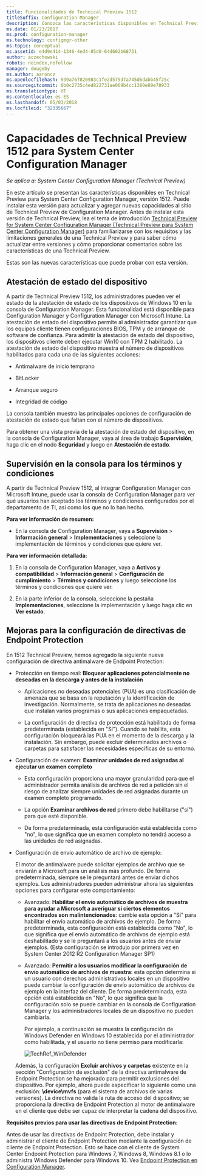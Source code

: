 ```yaml
---
title: Funcionalidades de Technical Preview 1512
titleSuffix: Configuration Manager
description: Conozca las características disponibles en Technical Preview para System Center Configuration Manager, versión 1512.
ms.date: 01/23/2017
ms.prod: configuration-manager
ms.technology: configmgr-other
ms.topic: conceptual
ms.assetid: e4d9e414-1346-4ed4-85d0-64d602b68731
author: aczechowski
robots: noindex,nofollow
manager: dougeby
ms.author: aaroncz
ms.openlocfilehash: 939a767820983c1fe2d575d7a745d6dabb45f25c
ms.sourcegitcommit: 0b0c2735c4ed822731ae069b4cc1380e89e78933
ms.translationtype: HT
ms.contentlocale: es-ES
ms.lasthandoff: 05/03/2018
ms.locfileid: "32335667"
---
```

# <a name="capabilities-in-technical-preview-1512-for-system-center-configuration-manager"></a>Capacidades de Technical Preview 1512 para System Center Configuration Manager

*Se aplica a: System Center Configuration Manager (Technical Preview)*

En este artículo se presentan las características disponibles en Technical Preview para System Center Configuration Manager, versión 1512. Puede instalar esta versión para actualizar y agregar nuevas capacidades al sitio de Technical Preview de Configuration Manager. Antes de instalar esta versión de Technical Preview, lea el tema de introducción [Technical Preview for System Center Configuration Manager (Technical Preview para System Center Configuration Manager)](technical-preview.md) para familiarizarse con los requisitos y las limitaciones generales de una Technical Preview y para saber cómo actualizar entre versiones y cómo proporcionar comentarios sobre las características de una Technical Preview.  

 Estas son las nuevas características que puede probar con esta versión.  

##  <a name="bkmk_devicehealth"></a> Atestación de estado del dispositivo  
 A partir de Technical Preview 1512, los administradores pueden ver el estado de la atestación de estado de los dispositivos de Windows 10 en la consola de Configuration Manager.  Esta funcionalidad está disponible para Configuration Manager y Configuration Manager con Microsoft Intune. La atestación de estado del dispositivo permite al administrador garantizar que los equipos cliente tienen configuraciones BIOS, TPM y de arranque de software de confianza. Para admitir la atestación de estado del dispositivo, los dispositivos cliente deben ejecutar Win10 con TPM 2 habilitado. La atestación de estado del dispositivo muestra el número de dispositivos habilitados para cada una de las siguientes acciones:  

-   Antimalware de inicio temprano  

-   BitLocker  

-   Arranque seguro  

-   Integridad de código  

La consola también muestra las principales opciones de configuración de atestación de estado que faltan con el número de dispositivos.  

Para obtener una vista previa de la atestación de estado del dispositivo, en la consola de Configuration Manager, vaya al área de trabajo **Supervisión**, haga clic en el nodo **Seguridad** y luego en **Atestación de estado**.  

##  <a name="bkmk_viewterms"></a> Supervisión en la consola para los términos y condiciones  
A partir de Technical Preview 1512, al integrar Configuration Manager con Microsoft Intune, puede usar la consola de Configuration Manager para ver qué usuarios han aceptado los términos y condiciones configurados por el departamento de TI, así como los que no lo han hecho.  

**Para ver información de resumen:**  

-   En la consola de Configuration Manager, vaya a **Supervisión** > **Información general** > **Implementaciones** y seleccione la implementación de términos y condiciones que quiere ver.  

**Para ver información detallada:**  

1.  En la consola de Configuration Manager, vaya a **Activos y compatibilidad** > **Información general** > **Configuración de cumplimiento** > **Términos y condiciones** y luego seleccione los términos y condiciones que quiere ver.  

2.  En la parte inferior de la consola, seleccione la pestaña **Implementaciones**, seleccione la implementación y luego haga clic en **Ver estado**.  

##  <a name="bkmk_EPpolicy"></a> Mejoras para la configuración de directivas de Endpoint Protection  
En 1512 Technical Preview, hemos agregado la siguiente nueva configuración de directiva antimalware de Endpoint Protection:  

-   Protección en tiempo real: **Bloquear aplicaciones potencialmente no deseadas en la descarga y antes de la instalación**  

    -   Aplicaciones no deseadas potenciales (PUA) es una clasificación de amenaza que se basa en la reputación y la identificación de investigación. Normalmente, se trata de aplicaciones no deseadas que instalan varios programas o sus aplicaciones empaquetadas.  

    -   La configuración de directiva de protección está habilitada de forma predeterminada (establecida en "Sí"). Cuando se habilita, esta configuración bloqueará las PUA en el momento de la descarga y la instalación. Sin embargo, puede excluir determinados archivos o carpetas para satisfacer las necesidades específicas de su entorno.  

-   Configuración de examen: **Examinar unidades de red asignadas al ejecutar un examen completo**  

    -   Esta configuración proporciona una mayor granularidad para que el administrador permita análisis de archivos de red a petición sin el riesgo de analizar siempre unidades de red asignadas durante un examen completo programado.  

    -   La opción **Examinar archivos de red** primero debe habilitarse ("sí") para que esté disponible.  

    -   De forma predeterminada, esta configuración está establecida como "no", lo que significa que un examen completo no tendrá acceso a las unidades de red asignadas.  

-   Configuración de envío automático de archivo de ejemplo:  

     El motor de antimalware puede solicitar ejemplos de archivo que se enviarán a Microsoft para un análisis más profundo. De forma predeterminada, siempre se le preguntará antes de enviar dichos ejemplos. Los administradores pueden administrar ahora las siguientes opciones para configurar este comportamiento:  

    -   Avanzado: **Habilitar el envío automático de archivos de muestra para ayudar a Microsoft a averiguar si ciertos elementos encontrados son malintencionados**: cambie esta opción a "Sí" para habilitar el envío automático de archivos de ejemplo. De forma predeterminada, esta configuración está establecida como "No", lo que significa que el envío automático de archivos de ejemplo está deshabilitado y se le preguntará a los usuarios antes de enviar ejemplos.   (Esta configuración se introdujo por primera vez en System Center 2012 R2 Configuration Manager SP1)  

    -   Avanzado: **Permitir a los usuarios modificar la configuración de envío automático de archivos de muestra**: esta opción determina si un usuario con derechos administrativos locales en un dispositivo puede cambiar la configuración de envío automático de archivos de ejemplo en la interfaz del cliente. De forma predeterminada, esta opción está establecida en "No", lo que significa que la configuración solo se puede cambiar en la consola de Configuration Manager y los administradores locales de un dispositivo no pueden cambiarla.  

         Por ejemplo, a continuación se muestra la configuración de Windows Defender en Windows 10 establecida por el administrador como habilitada, y el usuario no tiene permiso para modificarla:  

         ![TechRef&#95;WinDefender](../../core/get-started/media/TechRef_WinDefender.png "TechRef_WinDefender")  

    Además, la configuración **Excluir archivos y carpetas** existente en la sección "Configuración de exclusión" de la directiva antimalware de Endpoint Protection se ha mejorado para permitir exclusiones del dispositivo. Por ejemplo, ahora puede especificar lo siguiente como una exclusión: **\device\mvfs** (para el sistema de archivos de varias versiones). La directiva no valida la ruta de acceso del dispositivo; se proporciona la directiva de Endpoint Protection al motor de antimalware en el cliente que debe ser capaz de interpretar la cadena del dispositivo.  

**Requisitos previos para usar las directivas de Endpoint Protection:**  

Antes de usar las directivas de Endpoint Protection, debe instalar y administrar el cliente de Endpoint Protection mediante la configuración de cliente de Endpoint Protection. Esto se hace con el cliente de System Center Endpoint Protection para Windows 7, Windows 8, Windows 8.1 o lo administra Windows Defender para Windows 10. Vea [Endpoint Protection en Configuration Manager](../../protect/deploy-use/endpoint-protection.md).  

